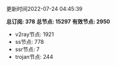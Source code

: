 更新时间2022-07-24 04:45:39

**总订阅: 378**
**总节点: 15297**
**有效节点: 2950**
- v2ray节点: 1921
- ss节点: 778
- ssr节点: 7
- trojan节点: 244
